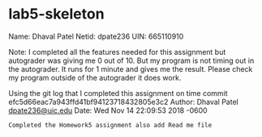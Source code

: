 # lab5-skeleton
Name: Dhaval Patel
Netid: dpate236
UIN: 665110910

Note: I completed all the features needed for this assignment but autograder was giving me 0 out of 10. But my program is not timing out in the autograder. It runs for 1 minute and gives me the result. Please check my program outside of the autograder it does work. 

Using the git log that I completed this assignment on time
commit efc5d66eac7a943ffd41bf94123718432805e3c2
Author: Dhaval Patel <dpate236@uic.edu>
Date:   Wed Nov 14 22:09:53 2018 -0600

    Completed the Homework5 assignment also add Read me file


